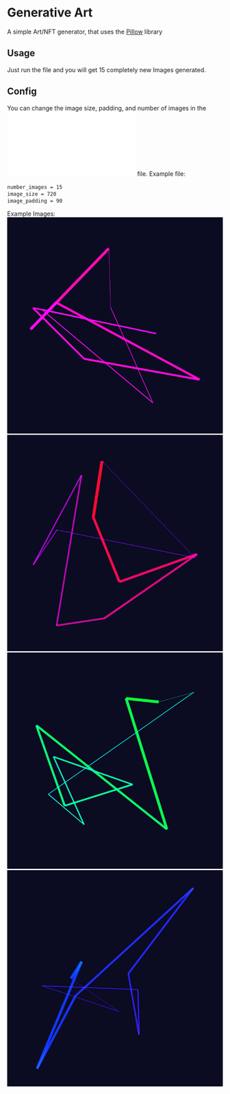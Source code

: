 # Generative Art

A simple Art/NFT generator, that uses the [Pillow](https://pypi.org/project/Pillow/) library

## Usage

Just run the file and you will get 15 completely new Images generated.

## Config
You can change the image size, padding, and number of images in the ![config.py](config.py) file.
Example file:
```
number_images = 15
image_size = 720
image_padding = 90
```

Example Images:
![image1](images/image_1.png)
![image2](images/image_8.png)
![image3](images/image_0.png)
![image4](images/image_4.png)
